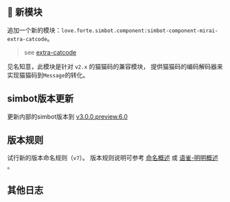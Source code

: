 ## 🧩 新模块 
追加一个新的模块：`love.forte.simbot.component:simbot-component-mirai-extra-catcode`。

> see [extra-catcode](simbot-component-mirai-extra-catcode)


见名知意，此模块是针对 `v2.x` 的猫猫码的兼容模块，
提供猫猫码的编码解码器来实现猫猫码到`Message`的转化。


## simbot版本更新
更新内部的simbot版本到 [v3.0.0.preview.6.0](https://github.com/ForteScarlet/simpler-robot/releases/tag/v3.0.0.preview.6.0)

## 版本规则
试行新的版本命名规则（`v7`）。
版本规则说明可参考 [命名概述](https://simbot.forte.love/docs/next/overviews/naming-overview/) 或 [语雀-明明概述](https://www.yuque.com/simpler-robot/simpler-robot-doc/yqlxig) 。



## 其他日志
